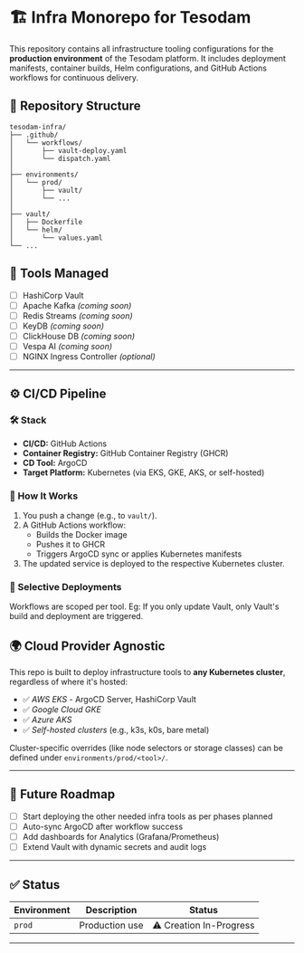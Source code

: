 # 🏗️ Infra Monorepo for Tesodam

This repository contains all infrastructure tooling configurations for the **production environment** of the Tesodam platform. It includes deployment manifests, container builds, Helm configurations, and GitHub Actions workflows for continuous delivery.

## 📁 Repository Structure

```
tesodam-infra/
├── .github/
│   └── workflows/
│       ├── vault-deploy.yaml
│       └── dispatch.yaml
│
├── environments/
│   └── prod/
│       ├── vault/
│       └── ...
│
├── vault/
│   ├── Dockerfile
│   └── helm/
│       └── values.yaml
└── ...
```


## 🚀 Tools Managed

- [ ] HashiCorp Vault
- [ ] Apache Kafka *(coming soon)*
- [ ] Redis Streams *(coming soon)*
- [ ] KeyDB *(coming soon)*
- [ ] ClickHouse DB *(coming soon)*
- [ ] Vespa AI *(coming soon)*
- [ ] NGINX Ingress Controller *(optional)*

---

## ⚙️ CI/CD Pipeline

### 🛠️ Stack
- **CI/CD:** GitHub Actions
- **Container Registry:** GitHub Container Registry (GHCR)
- **CD Tool:** ArgoCD
- **Target Platform:** Kubernetes (via EKS, GKE, AKS, or self-hosted)

### 🧠 How It Works

1. You push a change (e.g., to `vault/`).
2. A GitHub Actions workflow:
   - Builds the Docker image
   - Pushes it to GHCR
   - Triggers ArgoCD sync or applies Kubernetes manifests
3. The updated service is deployed to the respective Kubernetes cluster.

### 🧠 Selective Deployments
Workflows are scoped per tool. 
Eg: If you only update Vault, only Vault's build and deployment are triggered.


## 🌍 Cloud Provider Agnostic

This repo is built to deploy infrastructure tools to **any Kubernetes cluster**, regardless of where it's hosted:

- ✅ *AWS EKS* - ArgoCD Server, HashiCorp Vault
- ✅ *Google Cloud GKE*
- ✅ *Azure AKS*
- ✅ *Self-hosted clusters* (e.g., k3s, k0s, bare metal)

Cluster-specific overrides (like node selectors or storage classes) can be defined under `environments/prod/<tool>/`.

---

## 🔮 Future Roadmap

- [ ] Start deploying the other needed infra tools as per phases planned
- [ ] Auto-sync ArgoCD after workflow success
- [ ] Add dashboards for Analytics (Grafana/Prometheus)
- [ ] Extend Vault with dynamic secrets and audit logs

---

## ✅ Status

| Environment | Description    | Status |
|-------------|----------------|--------|
| `prod`      | Production use | ⚠️ Creation In-Progress |
---
